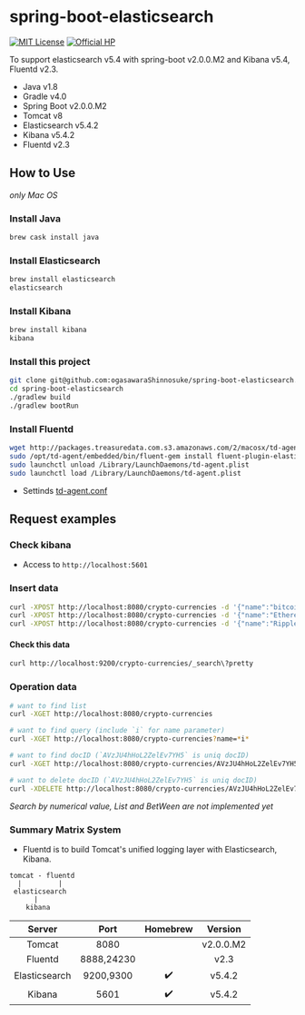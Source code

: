 # spring-boot-elasticsearch
[![MIT License](http://img.shields.io/badge/license-MIT-blue.svg?style=flat)](LICENSE)
[![Official HP](https://img.shields.io/badge/official-homepage-green.svg)](https://ogasawarashinnosuke.github.io/spring-boot-elasticsearch/)

To support elasticsearch v5.4 with spring-boot v2.0.0.M2 and Kibana v5.4, Fluentd v2.3.
* Java v1.8
* Gradle v4.0
* Spring Boot v2.0.0.M2
* Tomcat v8
* Elasticsearch v5.4.2
* Kibana v5.4.2
* Fluentd v2.3

## How to Use
*only Mac OS*

### Install Java

``` sh
brew cask install java
```

### Install Elasticsearch

``` sh
brew install elasticsearch
elasticsearch
```

### Install Kibana

``` sh
brew install kibana
kibana
```

### Install this project

``` sh
git clone git@github.com:ogasawaraShinnosuke/spring-boot-elasticsearch.git
cd spring-boot-elasticsearch
./gradlew build
./gradlew bootRun
```

### Install Fluentd

``` sh
wget http://packages.treasuredata.com.s3.amazonaws.com/2/macosx/td-agent-2.3.0-0.dmg
sudo /opt/td-agent/embedded/bin/fluent-gem install fluent-plugin-elasticsearch
sudo launchctl unload /Library/LaunchDaemons/td-agent.plist
sudo launchctl load /Library/LaunchDaemons/td-agent.plist
```

- Settinds [td-agent.conf](settings/etc/td-agent/td-agent.conf)

## Request examples

### Check kibana 

- Access to `http://localhost:5601`

### Insert data

``` sh
curl -XPOST http://localhost:8080/crypto-currencies -d '{"name":"bitcoin","marketCapitalization":46219389522.4,"keywords": ["bitcoin","BTC"]}'
curl -XPOST http://localhost:8080/crypto-currencies -d '{"name":"Ethereum","marketCapitalization":31278008829.5,"keywords": ["Ethereum","ETH"]}'
curl -XPOST http://localhost:8080/crypto-currencies -d '{"name":"Ripple","marketCapitalization":12034938611.6,"keywords":["Ripple","XRP"]}'
```
#### Check this data

``` sh
curl http://localhost:9200/crypto-currencies/_search\?pretty
```

### Operation data

``` sh
# want to find list
curl -XGET http://localhost:8080/crypto-currencies

# want to find query (include `i` for name parameter)
curl -XGET http://localhost:8080/crypto-currencies?name=*i*

# want to find docID (`AVzJU4hHoL2ZelEv7YH5` is uniq docID)
curl -XGET http://localhost:8080/crypto-currencies/AVzJU4hHoL2ZelEv7YH5

# want to delete docID (`AVzJU4hHoL2ZelEv7YH5` is uniq docID)
curl -XDELETE http://localhost:8080/crypto-currencies/AVzJU4hHoL2ZelEv7YH5
```

*Search by numerical value, List and BetWeen are not implemented yet*

### Summary Matrix System

- Fluentd is to build Tomcat's unified logging layer with Elasticsearch, Kibana.

```
tomcat - fluentd
  |         |
 elasticsearch
      |
    kibana
```

Server|Port|Homebrew|Version
:--:|:--:|:--:|:--:
Tomcat|8080||v2.0.0.M2
Fluentd|8888,24230||v2.3
Elasticsearch|9200,9300|:heavy_check_mark:|v5.4.2
Kibana|5601|:heavy_check_mark:|v5.4.2
